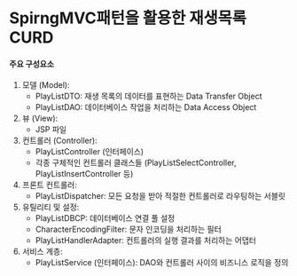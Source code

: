 # SpirngMVC패턴을 활용한 재생목록 CURD


#### 주요 구성요소

1. 모델 (Model):
   - PlayListDTO: 재생 목록의 데이터를 표현하는 Data Transfer Object
   - PlayListDAO: 데이터베이스 작업을 처리하는 Data Access Object
2. 뷰 (View):
   - JSP 파일
3. 컨트롤러 (Controller):
   - PlayListController (인터페이스)
   - 각종 구체적인 컨트롤러 클래스들 (PlayListSelectController, PlayListInsertController 등)
4. 프론트 컨트롤러:
   - PlayListDispatcher: 모든 요청을 받아 적절한 컨트롤러로 라우팅하는 서블릿
5. 유틸리티 및 설정:
   - PlayListDBCP: 데이터베이스 연결 풀 설정
   - CharacterEncodingFilter: 문자 인코딩을 처리하는 필터
   - PlayListHandlerAdapter: 컨트롤러의 실행 결과를 처리하는 어댑터
6. 서비스 계층:
   - PlayListService (인터페이스): DAO와 컨트롤러 사이의 비즈니스 로직을 정의


